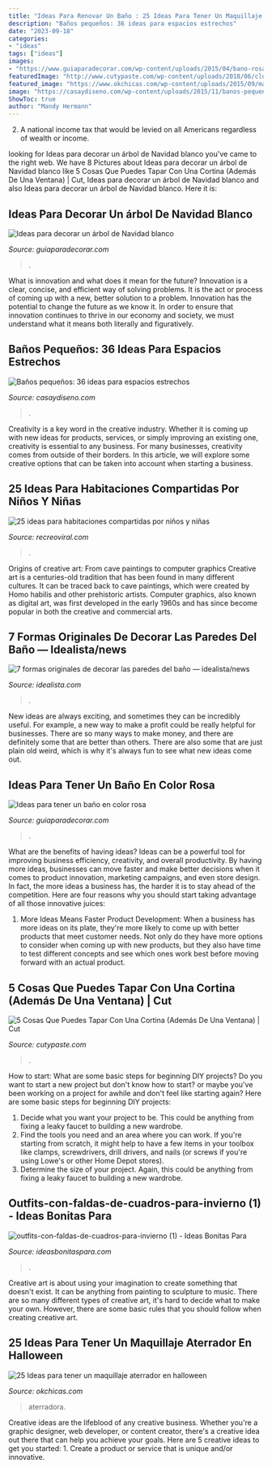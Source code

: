```yaml
---
title: "Ideas Para Renovar Un Baño : 25 Ideas Para Tener Un Maquillaje Aterrador En Halloween"
description: "Baños pequeños: 36 ideas para espacios estrechos"
date: "2023-09-18"
categories:
- "ideas"
tags: ["ideas"]
images:
- "https://www.guiaparadecorar.com/wp-content/uploads/2015/04/bano-rosa-10.jpg"
featuredImage: "http://www.cutypaste.com/wp-content/uploads/2018/06/closet.png"
featured_image: "https://www.okchicas.com/wp-content/uploads/2015/09/maquillaje-para-halloween-20.jpg"
image: "https://casaydiseno.com/wp-content/uploads/2015/11/banos-pequenos-muebles-ceramica-blanca.jpg"
ShowToc: true
author: "Mandy Hermann"
---
```



2. A national income tax that would be levied on all Americans regardless of wealth or income.

	

		
looking for Ideas para decorar un árbol de Navidad blanco you've came to the right web. We have 8 Pictures about Ideas para decorar un árbol de Navidad blanco like 5 Cosas Que Puedes Tapar Con Una Cortina (Además De Una Ventana) | Cut, Ideas para decorar un árbol de Navidad blanco and also Ideas para decorar un árbol de Navidad blanco. Here it is:
		
    
## Ideas Para Decorar Un árbol De Navidad Blanco

<img loading=lazy src="https://www.guiaparadecorar.com/wp-content/uploads/2017/12/arbol-navidad-blanco-12.jpg" onerror="this.onerror=null;this.src='https://tse3.mm.bing.net/th?id=OIP.2s4O2j93SxL05-CKKgy0NgHaKf&amp;pid=15.1';" alt="Ideas para decorar un árbol de Navidad blanco">

_Source: guiaparadecorar.com_

>. 

	

What is innovation and what does it mean for the future?
Innovation is a clear, concise, and efficient way of solving problems. It is the act or process of coming up with a new, better solution to a problem. Innovation has the potential to change the future as we know it. In order to ensure that innovation continues to thrive in our economy and society, we must understand what it means both literally and figuratively.

    
## Baños Pequeños: 36 Ideas Para Espacios Estrechos

<img loading=lazy src="https://casaydiseno.com/wp-content/uploads/2015/11/banos-pequenos-muebles-ceramica-blanca.jpg" onerror="this.onerror=null;this.src='https://tse2.mm.bing.net/th?id=OIP.Uu2AbL0TbZXGEJ7bmnQBFQHaKp&amp;pid=15.1';" alt="Baños pequeños: 36 ideas para espacios estrechos">

_Source: casaydiseno.com_

>. 

	

Creativity is a key word in the creative industry. Whether it is coming up with new ideas for products, services, or simply improving an existing one, creativity is essential to any business. For many businesses, creativity comes from outside of their borders. In this article, we will explore some creative options that can be taken into account when starting a business.

    
## 25 Ideas Para Habitaciones Compartidas Por Niños Y Niñas

<img loading=lazy src="https://www.recreoviral.com/wp-content/uploads/2015/10/Creativas-habitaciones-compartidas-por-niños-y-niñas-12.jpg" onerror="this.onerror=null;this.src='https://tse3.mm.bing.net/th?id=OIP.ZueAjsHcfYZvrHd_8oIy4wHaE8&amp;pid=15.1';" alt="25 ideas para habitaciones compartidas por niños y niñas">

_Source: recreoviral.com_

>. 

	

Origins of creative art: From cave paintings to computer graphics
Creative art is a centuries-old tradition that has been found in many different cultures. It can be traced back to cave paintings, which were created by Homo habilis and other prehistoric artists. Computer graphics, also known as digital art, was first developed in the early 1960s and has since become popular in both the creative and commercial arts.

    
## 7 Formas Originales De Decorar Las Paredes Del Baño — Idealista/news

<img loading=lazy src="https://st3.idealista.com/news/archivos/styles/imagen_big_lightbox/public/2019-08/baldosa.jpg?sv=WBME5Bnd&amp;itok=_6ng0tLV" onerror="this.onerror=null;this.src='https://tse3.mm.bing.net/th?id=OIP.O49BZqnYWTWX8IfEDoeENgHaLH&amp;pid=15.1';" alt="7 formas originales de decorar las paredes del baño — idealista/news">

_Source: idealista.com_

>. 

	

New ideas are always exciting, and sometimes they can be incredibly useful. For example, a new way to make a profit could be really helpful for businesses. There are so many ways to make money, and there are definitely some that are better than others. There are also some that are just plain old weird, which is why it's always fun to see what new ideas come out.

    
## Ideas Para Tener Un Baño En Color Rosa

<img loading=lazy src="https://www.guiaparadecorar.com/wp-content/uploads/2015/04/bano-rosa-10.jpg" onerror="this.onerror=null;this.src='https://tse3.mm.bing.net/th?id=OIP.OrN6Z9T_C8x_WT58559VqAAAAA&amp;pid=15.1';" alt="Ideas para tener un baño en color rosa">

_Source: guiaparadecorar.com_

>. 

	

What are the benefits of having ideas?
Ideas can be a powerful tool for improving business efficiency, creativity, and overall productivity. By having more ideas, businesses can move faster and make better decisions when it comes to product innovation, marketing campaigns, and even store design. In fact, the more ideas a business has, the harder it is to stay ahead of the competition. Here are four reasons why you should start taking advantage of all those innovative juices:
1. More Ideas Means Faster Product Development: When a business has more ideas on its plate, they're more likely to come up with better products that meet customer needs. Not only do they have more options to consider when coming up with new products, but they also have time to test different concepts and see which ones work best before moving forward with an actual product.

    
## 5 Cosas Que Puedes Tapar Con Una Cortina (Además De Una Ventana) | Cut

<img loading=lazy src="http://www.cutypaste.com/wp-content/uploads/2018/06/closet.png" onerror="this.onerror=null;this.src='https://tse4.mm.bing.net/th?id=OIP.QxLCbKaov411LtV5dB4A1QHaI8&amp;pid=15.1';" alt="5 Cosas Que Puedes Tapar Con Una Cortina (Además De Una Ventana) | Cut">

_Source: cutypaste.com_

>. 

	

How to start: What are some basic steps for beginning DIY projects?
Do you want to start a new project but don't know how to start? or maybe you've been working on a project for awhile and don't feel like starting again? Here are some basic steps for beginning DIY projects:
1. Decide what you want your project to be. This could be anything from fixing a leaky faucet to building a new wardrobe. 
2. Find the tools you need and an area where you can work. If you're starting from scratch, it might help to have a few items in your toolbox like clamps, screwdrivers, drill drivers, and nails (or screws if you're using Lowe's or other Home Depot stores). 
3. Determine the size of your project. Again, this could be anything from fixing a leaky faucet to building a new wardrobe. 

    
## Outfits-con-faldas-de-cuadros-para-invierno (1) - Ideas Bonitas Para

<img loading=lazy src="http://ideasbonitaspara.com/wp-content/uploads/2021/01/outfits-con-faldas-de-cuadros-para-invierno-1.jpg" onerror="this.onerror=null;this.src='https://tse2.mm.bing.net/th?id=OIP.M9QCpXfoOUeApxp2F-ELBQHaLn&amp;pid=15.1';" alt="outfits-con-faldas-de-cuadros-para-invierno (1) - Ideas Bonitas Para">

_Source: ideasbonitaspara.com_

>. 

	

Creative art is about using your imagination to create something that doesn't exist. It can be anything from painting to sculpture to music. There are so many different types of creative art, it's hard to decide what to make your own. However, there are some basic rules that you should follow when creating creative art.

    
## 25 Ideas Para Tener Un Maquillaje Aterrador En Halloween

<img loading=lazy src="https://www.okchicas.com/wp-content/uploads/2015/09/maquillaje-para-halloween-20.jpg" onerror="this.onerror=null;this.src='https://tse1.mm.bing.net/th?id=OIP.bSxIcg6t2YV4H4m8poGueAHaMj&amp;pid=15.1';" alt="25 Ideas para tener un maquillaje aterrador en halloween">

_Source: okchicas.com_

>aterradora. 

	

Creative ideas are the lifeblood of any creative business. Whether you're a graphic designer, web developer, or content creator, there's a creative idea out there that can help you achieve your goals. Here are 5 creative ideas to get you started: 1. Create a product or service that is unique and/or innovative.

